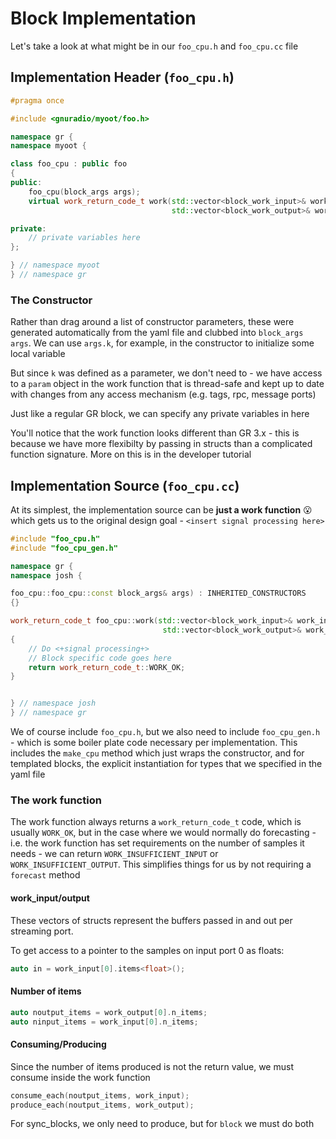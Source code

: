 # Block Implementation

Let's take a look at what might be in our `foo_cpu.h` and `foo_cpu.cc` file

## Implementation Header (`foo_cpu.h`)
```cpp
#pragma once

#include <gnuradio/myoot/foo.h>

namespace gr {
namespace myoot {

class foo_cpu : public foo
{
public:
    foo_cpu(block_args args);
    virtual work_return_code_t work(std::vector<block_work_input>& work_input,
                                    std::vector<block_work_output>& work_output) override;

private:
    // private variables here
};

} // namespace myoot
} // namespace gr
```
### The Constructor
Rather than drag around a list of constructor parameters, these were generated automatically
from the yaml file and clubbed into `block_args args`.  We can use `args.k`, for example, in
the constructor to initialize some local variable

But since `k` was defined as a parameter, we don't need to - we have access to a `param` object
in the work function that is thread-safe and kept up to date with changes from any access mechanism
(e.g. tags, rpc, message ports)

Just like a regular GR block, we can specify any private variables in here

You'll notice that the work function looks different than GR 3.x - this is because we have
more flexibilty by passing in structs than a complicated function signature.  More on this is 
in the developer tutorial

## Implementation Source (`foo_cpu.cc`)

At its simplest, the implementation source can be __just a work function__ :open_mouth: which gets
us to the original design goal - `<insert signal processing here>`

```cpp
#include "foo_cpu.h"
#include "foo_cpu_gen.h"

namespace gr {
namespace josh {

foo_cpu::foo_cpu::const block_args& args) : INHERITED_CONSTRUCTORS
{}

work_return_code_t foo_cpu::work(std::vector<block_work_input>& work_input,
                                  std::vector<block_work_output>& work_output)
{
    // Do <+signal processing+>
    // Block specific code goes here
    return work_return_code_t::WORK_OK;
}


} // namespace josh
} // namespace gr
```

We of course include `foo_cpu.h`, but we also need to include `foo_cpu_gen.h` - which is some
boiler plate code necessary per implementation.  This includes the `make_cpu` method which 
just wraps the constructor, and for templated blocks, the explicit instantiation for types
that we specified in the yaml file

### The work function

The work function always returns a `work_return_code_t` code, which is usually `WORK_OK`, but in 
the case where we would normally do forecasting - i.e. the work function has set requirements on
the number of samples it needs - we can return `WORK_INSUFFICIENT_INPUT` or `WORK_INSUFFICIENT_OUTPUT`.
This simplifies things for us by not requiring a `forecast` method

#### work_input/output
These vectors of structs represent the buffers passed in and out per streaming port.

To get access to a pointer to the samples on input port 0 as floats:
```cpp
auto in = work_input[0].items<float>();
```
#### Number of items
```cpp
auto noutput_items = work_output[0].n_items;
auto ninput_items = work_input[0].n_items;
```

#### Consuming/Producing

Since the number of items produced is not the return value, we must consume inside the work function
```cpp
consume_each(noutput_items, work_input);
produce_each(noutput_items, work_output);
```
For sync_blocks, we only need to produce, but for `block` we must do both